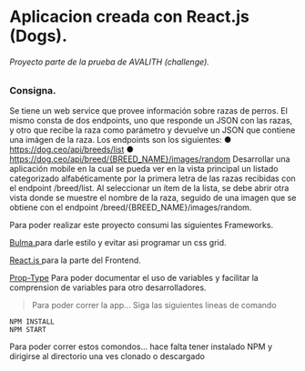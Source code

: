 # Aplicacion creada con React.js (Dogs).
###### Proyecto parte de la prueba de AVALITH (challenge).

### Consigna.

Se tiene un web service que provee información sobre razas de perros. El mismo consta de
dos endpoints, uno que responde un JSON con las razas, y otro que recibe la raza como
parámetro y devuelve un JSON que contiene una imágen de la raza.
Los endpoints son los siguientes:
● https://dog.ceo/api/breeds/list
● https://dog.ceo/api/breed/{BREED_NAME}/images/random
Desarrollar una aplicación mobile en la cual se pueda ver en la vista principal un listado
categorizado alfabéticamente por la primera letra de las razas recibidas con el endpoint
/breed/list.
Al seleccionar un ítem de la lista, se debe abrir otra vista donde se muestre el nombre de la
raza, seguido de una imagen que se obtiene con el endpoint
/breed/{BREED_NAME}/images/random.

Para poder realizar este proyecto consumi las siguientes Frameworks.

[Bulma.](https://bulma.io/)para darle estilo y evitar asi programar un css grid.

[React.js ](https://es.reactjs.org/)para la parte del Frontend.

[Prop-Type](https://www.npmjs.com/package/prop-types) Para poder documentar el uso de variables y facilitar la comprension de variables para otro desarrolladores.


>Para poder correr la app... Siga las siguientes lineas de comando

```
NPM INSTALL
NPM START
```
Para poder correr estos comondos... hace falta tener instalado NPM y dirigirse al directorio una ves clonado o descargado
